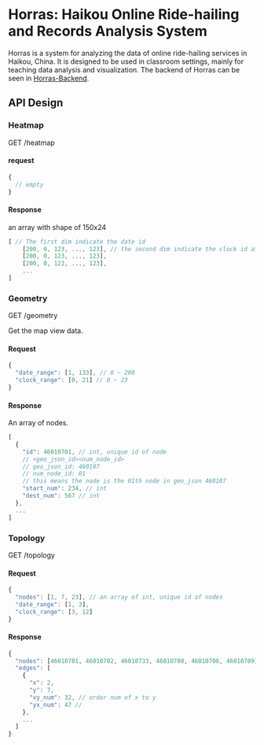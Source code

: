 # Horras: Haikou Online Ride-hailing and Records Analysis System

Horras is a system for analyzing the data of online ride-hailing services in Haikou, China. It is designed to be used in classroom settings, mainly for teaching data analysis and visualization. The backend of Horras can be seen in [Horras-Backend](https://github.com/yanglinshu/horras-backend).

## API Design

### Heatmap

GET /heatmap

#### request

```javascript
{
  // empty
}
```

#### Response

an array with shape of 150x24

```javascript
[ // The first dim indicate the date id
    [200, 0, 123, ..., 123], // the second dim indicate the clock id at that date
    [200, 0, 123, ..., 123],
    [200, 0, 123, ..., 123],
    ...
]
```

### Geometry

GET /geometry

Get the map view data.

#### Request

```javascript
{
  "date_range": [1, 133], // 0 ~ 200
  "clock_range": [0, 21] // 0 ~ 23
}
```

#### Response

An array of nodes.

```javascript
[
  {
    "id": 46010701, // int, unique id of node
    // <geo_json_id><num_node_id>
    // geo_json_id: 460107
    // num_node_id: 01
    // this means the node is the 01th node in geo_json 460107
    "start_num": 234, // int
    "dest_num": 567 // int
  },
  ...
]
```

### Topology

GET /topology

#### Request

```javascript
{
  "nodes": [1, 7, 23], // an array of int, unique id of nodes
  "date_range": [1, 3],
  "clock_range": [3, 12]
}
```

#### Response

```javascript
{
  "nodes": [46010701, 46010702, 46010733, 46010708, 46010708, 46010709],
  "edges": [
    {
      "x": 2,
      "y": 7,
      "xy_num": 32, // order num of x to y
      "yx_num": 47 //
    },
    ...
  ]
}
```
